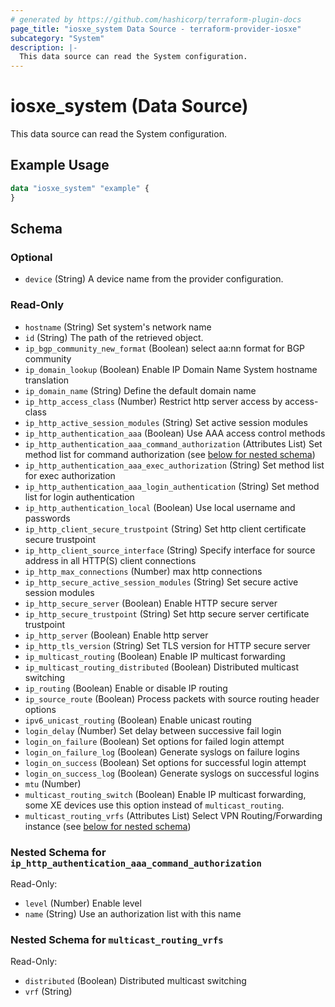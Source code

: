 ```yaml
---
# generated by https://github.com/hashicorp/terraform-plugin-docs
page_title: "iosxe_system Data Source - terraform-provider-iosxe"
subcategory: "System"
description: |-
  This data source can read the System configuration.
---
```


# iosxe_system (Data Source)

This data source can read the System configuration.

## Example Usage

```terraform
data "iosxe_system" "example" {
}
```

<!-- schema generated by tfplugindocs -->
## Schema

### Optional

- `device` (String) A device name from the provider configuration.

### Read-Only

- `hostname` (String) Set system's network name
- `id` (String) The path of the retrieved object.
- `ip_bgp_community_new_format` (Boolean) select aa:nn format for BGP community
- `ip_domain_lookup` (Boolean) Enable IP Domain Name System hostname translation
- `ip_domain_name` (String) Define the default domain name
- `ip_http_access_class` (Number) Restrict http server access by access-class
- `ip_http_active_session_modules` (String) Set active session modules
- `ip_http_authentication_aaa` (Boolean) Use AAA access control methods
- `ip_http_authentication_aaa_command_authorization` (Attributes List) Set method list for command authorization (see [below for nested schema](#nestedatt--ip_http_authentication_aaa_command_authorization))
- `ip_http_authentication_aaa_exec_authorization` (String) Set method list for exec authorization
- `ip_http_authentication_aaa_login_authentication` (String) Set method list for login authentication
- `ip_http_authentication_local` (Boolean) Use local username and passwords
- `ip_http_client_secure_trustpoint` (String) Set http client certificate secure trustpoint
- `ip_http_client_source_interface` (String) Specify interface for source address in all HTTP(S) client connections
- `ip_http_max_connections` (Number) max http connections
- `ip_http_secure_active_session_modules` (String) Set secure active session modules
- `ip_http_secure_server` (Boolean) Enable HTTP secure server
- `ip_http_secure_trustpoint` (String) Set http secure server certificate trustpoint
- `ip_http_server` (Boolean) Enable http server
- `ip_http_tls_version` (String) Set TLS version for HTTP secure server
- `ip_multicast_routing` (Boolean) Enable IP multicast forwarding
- `ip_multicast_routing_distributed` (Boolean) Distributed multicast switching
- `ip_routing` (Boolean) Enable or disable IP routing
- `ip_source_route` (Boolean) Process packets with source routing header options
- `ipv6_unicast_routing` (Boolean) Enable unicast routing
- `login_delay` (Number) Set delay between successive fail login
- `login_on_failure` (Boolean) Set options for failed login attempt
- `login_on_failure_log` (Boolean) Generate syslogs on failure logins
- `login_on_success` (Boolean) Set options for successful login attempt
- `login_on_success_log` (Boolean) Generate syslogs on successful logins
- `mtu` (Number)
- `multicast_routing_switch` (Boolean) Enable IP multicast forwarding, some XE devices use this option instead of `multicast_routing`.
- `multicast_routing_vrfs` (Attributes List) Select VPN Routing/Forwarding instance (see [below for nested schema](#nestedatt--multicast_routing_vrfs))

<a id="nestedatt--ip_http_authentication_aaa_command_authorization"></a>
### Nested Schema for `ip_http_authentication_aaa_command_authorization`

Read-Only:

- `level` (Number) Enable level
- `name` (String) Use an authorization list with this name


<a id="nestedatt--multicast_routing_vrfs"></a>
### Nested Schema for `multicast_routing_vrfs`

Read-Only:

- `distributed` (Boolean) Distributed multicast switching
- `vrf` (String)
